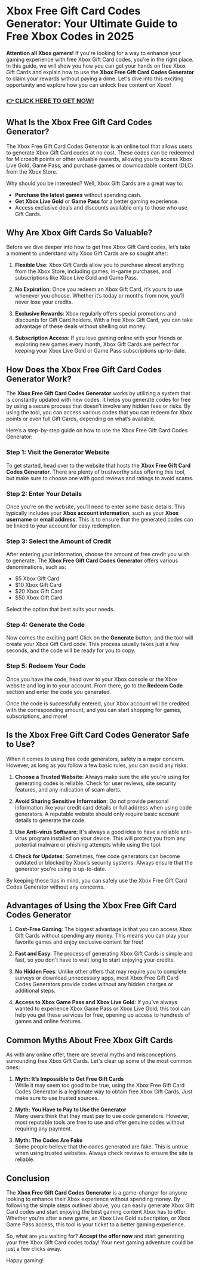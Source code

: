 # Xbox Free Gift Card Codes Generator: Your Ultimate Guide to Free Xbox Codes in 2025

**Attention all Xbox gamers!** If you're looking for a way to enhance your gaming experience with free Xbox Gift Card codes, you're in the right place. In this guide, we will show you how you can get your hands on free Xbox Gift Cards and explain how to use the **Xbox Free Gift Card Codes Generator** to claim your rewards without paying a dime. Let's dive into this exciting opportunity and explore how you can unlock free content on Xbox!

### [👉 CLICK HERE TO GET NOW!](https://freerewards.xyz/xbox/go/)

## What Is the Xbox Free Gift Card Codes Generator?

The Xbox Free Gift Card Codes Generator is an online tool that allows users to generate Xbox Gift Card codes at no cost. These codes can be redeemed for Microsoft points or other valuable rewards, allowing you to access Xbox Live Gold, Game Pass, and purchase games or downloadable content (DLC) from the Xbox Store.

Why should you be interested? Well, Xbox Gift Cards are a great way to:

- **Purchase the latest games** without spending cash.
- **Get Xbox Live Gold** or **Game Pass** for a better gaming experience.
- Access exclusive deals and discounts available only to those who use Gift Cards.
  
## Why Are Xbox Gift Cards So Valuable?

Before we dive deeper into how to get free Xbox Gift Card codes, let’s take a moment to understand why Xbox Gift Cards are so sought after:

1. **Flexible Use**: Xbox Gift Cards allow you to purchase almost anything from the Xbox Store, including games, in-game purchases, and subscriptions like Xbox Live Gold and Game Pass.
  
2. **No Expiration**: Once you redeem an Xbox Gift Card, it’s yours to use whenever you choose. Whether it’s today or months from now, you’ll never lose your credits.

3. **Exclusive Rewards**: Xbox regularly offers special promotions and discounts for Gift Card holders. With a free Xbox Gift Card, you can take advantage of these deals without shelling out money.

4. **Subscription Access**: If you love gaming online with your friends or exploring new games every month, Xbox Gift Cards are perfect for keeping your Xbox Live Gold or Game Pass subscriptions up-to-date.

## How Does the Xbox Free Gift Card Codes Generator Work?

The **Xbox Free Gift Card Codes Generator** works by utilizing a system that is constantly updated with new codes. It helps you generate codes for free by using a secure process that doesn’t involve any hidden fees or risks. By using the tool, you can access various codes that you can redeem for Xbox points or even full Gift Cards, depending on what’s available.

Here’s a step-by-step guide on how to use the Xbox Free Gift Card Codes Generator:

### Step 1: **Visit the Generator Website**

To get started, head over to the website that hosts the **Xbox Free Gift Card Codes Generator**. There are plenty of trustworthy sites offering this tool, but make sure to choose one with good reviews and ratings to avoid scams.

### Step 2: **Enter Your Details**

Once you’re on the website, you’ll need to enter some basic details. This typically includes your **Xbox account information**, such as your **Xbox username** or **email address**. This is to ensure that the generated codes can be linked to your account for easy redemption.

### Step 3: **Select the Amount of Credit**

After entering your information, choose the amount of free credit you wish to generate. The **Xbox Free Gift Card Codes Generator** offers various denominations, such as:

- $5 Xbox Gift Card
- $10 Xbox Gift Card
- $20 Xbox Gift Card
- $50 Xbox Gift Card

Select the option that best suits your needs.

### Step 4: **Generate the Code**

Now comes the exciting part! Click on the **Generate** button, and the tool will create your Xbox Gift Card code. This process usually takes just a few seconds, and the code will be ready for you to copy.

### Step 5: **Redeem Your Code**

Once you have the code, head over to your Xbox console or the Xbox website and log in to your account. From there, go to the **Redeem Code** section and enter the code you generated.

Once the code is successfully entered, your Xbox account will be credited with the corresponding amount, and you can start shopping for games, subscriptions, and more!

## Is the Xbox Free Gift Card Codes Generator Safe to Use?

When it comes to using free code generators, safety is a major concern. However, as long as you follow a few basic rules, you can avoid any risks:

1. **Choose a Trusted Website**: Always make sure the site you're using for generating codes is reliable. Check for user reviews, site security features, and any indication of scam alerts.

2. **Avoid Sharing Sensitive Information**: Do not provide personal information like your credit card details or full address when using code generators. A reputable website should only require basic account details to generate the code.

3. **Use Anti-virus Software**: It's always a good idea to have a reliable anti-virus program installed on your device. This will protect you from any potential malware or phishing attempts while using the tool.

4. **Check for Updates**: Sometimes, free code generators can become outdated or blocked by Xbox’s security systems. Always ensure that the generator you're using is up-to-date.

By keeping these tips in mind, you can safely use the Xbox Free Gift Card Codes Generator without any concerns.

## Advantages of Using the Xbox Free Gift Card Codes Generator

1. **Cost-Free Gaming**: The biggest advantage is that you can access Xbox Gift Cards without spending any money. This means you can play your favorite games and enjoy exclusive content for free!

2. **Fast and Easy**: The process of generating Xbox Gift Cards is simple and fast, so you don't have to wait long to start enjoying your credits.

3. **No Hidden Fees**: Unlike other offers that may require you to complete surveys or download unnecessary apps, most Xbox Free Gift Card Codes Generators provide codes without any hidden charges or additional steps.

4. **Access to Xbox Game Pass and Xbox Live Gold**: If you’ve always wanted to experience Xbox Game Pass or Xbox Live Gold, this tool can help you get these services for free, opening up access to hundreds of games and online features.

## Common Myths About Free Xbox Gift Cards

As with any online offer, there are several myths and misconceptions surrounding free Xbox Gift Cards. Let's clear up some of the most common ones:

1. **Myth: It’s Impossible to Get Free Gift Cards**  
   While it may seem too good to be true, using the Xbox Free Gift Card Codes Generator is a legitimate way to obtain free Xbox Gift Cards. Just make sure to use trusted sources.

2. **Myth: You Have to Pay to Use the Generator**  
   Many users think that they must pay to use code generators. However, most reputable tools are free to use and offer genuine codes without requiring any payment.

3. **Myth: The Codes Are Fake**  
   Some people believe that the codes generated are fake. This is untrue when using trusted websites. Always check reviews to ensure the site is reliable.

## Conclusion

The **Xbox Free Gift Card Codes Generator** is a game-changer for anyone looking to enhance their Xbox experience without spending money. By following the simple steps outlined above, you can easily generate Xbox Gift Card codes and start enjoying the best gaming content Xbox has to offer. Whether you're after a new game, an Xbox Live Gold subscription, or Xbox Game Pass access, this tool is your ticket to a better gaming experience.

So, what are you waiting for? **Accept the offer now** and start generating your free Xbox Gift Card codes today! Your next gaming adventure could be just a few clicks away.

Happy gaming!
